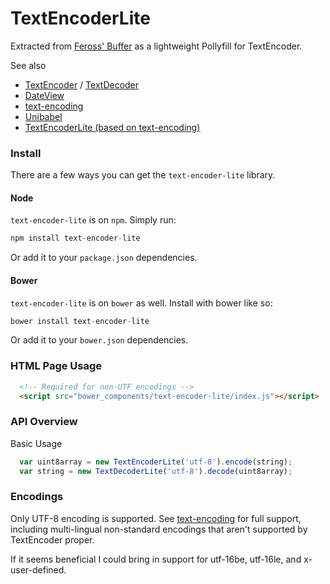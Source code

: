 TextEncoderLite
==============

Extracted from [Feross' Buffer](https://github.com/feross/buffer) as a lightweight Pollyfill
for TextEncoder.

See also
  * [TextEncoder](https://developer.mozilla.org/en-US/docs/Web/API/TextEncoder/encode) / [TextDecoder](https://developer.mozilla.org/en-US/docs/Web/API/TextDecoder/decode)
  * [DateView](https://developer.mozilla.org/en-US/docs/Web/JavaScript/Reference/Global_Objects/DataView)
  * [text-encoding](https://github.com/inexorabletash/text-encoding)
  * [Unibabel](https://github.com/coolaj86/unibabel-js)
  * [TextEncoderLite (based on text-encoding)](https://github.com/coolaj86/TextEncoderLite/tree/lite)

### Install ###

There are a few ways you can get the `text-encoder-lite` library.

#### Node ####

`text-encoder-lite` is on `npm`. Simply run:

```js
npm install text-encoder-lite
```

Or add it to your `package.json` dependencies.

#### Bower ####

`text-encoder-lite` is on `bower` as well. Install with bower like so:

```js
bower install text-encoder-lite
```

Or add it to your `bower.json` dependencies.

### HTML Page Usage ###

```html
  <!-- Required for non-UTF encodings -->
  <script src="bower_components/text-encoder-lite/index.js"></script>
```

### API Overview ###

Basic Usage

```js
  var uint8array = new TextEncoderLite('utf-8').encode(string);
  var string = new TextDecoderLite('utf-8').decode(uint8array);
```

### Encodings ###

Only UTF-8 encoding is supported.
See [text-encoding](https://github.com/inexorabletash/text-encoding) for full support,
including multi-lingual non-standard encodings that aren't supported by TextEncoder proper.

If it seems beneficial I could bring in support for utf-16be, utf-16le, and x-user-defined.
